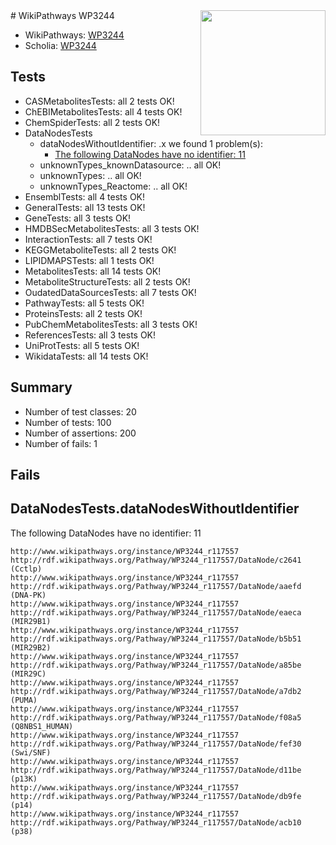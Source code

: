<img style="float: right; width: 200px" src="https://upload.wikimedia.org/wikipedia/commons/thumb/8/83/Wplogo_with_text_500.png/640px-Wplogo_with_text_500.png" />
# WikiPathways WP3244

* WikiPathways: [WP3244](https://identifiers.org/wikipathways:WP3244)
* Scholia: [WP3244](https://scholia.toolforge.org/wikipathways/WP3244)
## Tests
* CASMetabolitesTests: all 2 tests OK!
* ChEBIMetabolitesTests: all 4 tests OK!
* ChemSpiderTests: all 2 tests OK!
* DataNodesTests
    * dataNodesWithoutIdentifier: .x we found 1 problem(s):
        * [The following DataNodes have no identifier: 11](#8792c491)
    * unknownTypes_knownDatasource: .. all OK!
    * unknownTypes: .. all OK!
    * unknownTypes_Reactome: .. all OK!
* EnsemblTests: all 4 tests OK!
* GeneralTests: all 13 tests OK!
* GeneTests: all 3 tests OK!
* HMDBSecMetabolitesTests: all 3 tests OK!
* InteractionTests: all 7 tests OK!
* KEGGMetaboliteTests: all 2 tests OK!
* LIPIDMAPSTests: all 1 tests OK!
* MetabolitesTests: all 14 tests OK!
* MetaboliteStructureTests: all 2 tests OK!
* OudatedDataSourcesTests: all 7 tests OK!
* PathwayTests: all 5 tests OK!
* ProteinsTests: all 2 tests OK!
* PubChemMetabolitesTests: all 3 tests OK!
* ReferencesTests: all 3 tests OK!
* UniProtTests: all 5 tests OK!
* WikidataTests: all 14 tests OK!


## Summary

* Number of test classes: 20
* Number of tests: 100
* Number of assertions: 200
* Number of fails: 1

## Fails

<a name="8792c491" />

## DataNodesTests.dataNodesWithoutIdentifier

The following DataNodes have no identifier: 11
```
http://www.wikipathways.org/instance/WP3244_r117557 http://rdf.wikipathways.org/Pathway/WP3244_r117557/DataNode/c2641 (Cctlp)
http://www.wikipathways.org/instance/WP3244_r117557 http://rdf.wikipathways.org/Pathway/WP3244_r117557/DataNode/aaefd (DNA-PK)
http://www.wikipathways.org/instance/WP3244_r117557 http://rdf.wikipathways.org/Pathway/WP3244_r117557/DataNode/eaeca (MIR29B1)
http://www.wikipathways.org/instance/WP3244_r117557 http://rdf.wikipathways.org/Pathway/WP3244_r117557/DataNode/b5b51 (MIR29B2)
http://www.wikipathways.org/instance/WP3244_r117557 http://rdf.wikipathways.org/Pathway/WP3244_r117557/DataNode/a85be (MIR29C)
http://www.wikipathways.org/instance/WP3244_r117557 http://rdf.wikipathways.org/Pathway/WP3244_r117557/DataNode/a7db2 (PUMA)
http://www.wikipathways.org/instance/WP3244_r117557 http://rdf.wikipathways.org/Pathway/WP3244_r117557/DataNode/f08a5 (Q8NBS1_HUMAN)
http://www.wikipathways.org/instance/WP3244_r117557 http://rdf.wikipathways.org/Pathway/WP3244_r117557/DataNode/fef30 (Swi/SNF)
http://www.wikipathways.org/instance/WP3244_r117557 http://rdf.wikipathways.org/Pathway/WP3244_r117557/DataNode/d11be (p13K)
http://www.wikipathways.org/instance/WP3244_r117557 http://rdf.wikipathways.org/Pathway/WP3244_r117557/DataNode/db9fe (p14)
http://www.wikipathways.org/instance/WP3244_r117557 http://rdf.wikipathways.org/Pathway/WP3244_r117557/DataNode/acb10 (p38)
```


